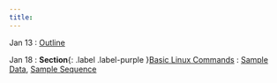 ```yaml
---
title: 
---
```


Jan 13
: [Outline](../assets/content/Week01_outline.docx)

Jan 18
: **Section**{: .label .label-purple }[Basic Linux Commands](../assets/content/Useful_Linux_Commands.pdf)
  : [Sample Data](../assets/content/Sample_Data.csv), 
   [Sample Sequence](../assets/content/sample_sequence.fasta)

<!-- Jan 20
: [Navigation and Paths](#)
  : [1.2](#), [2.1](#)

Jan 25
: **Lab**{: .label .label-purple } [Loops and Recursion](#)

Jan 27
: [Search Commands](#)
  : [2.1](#)
: **HW 1 due**{: .label .label-red } -->
